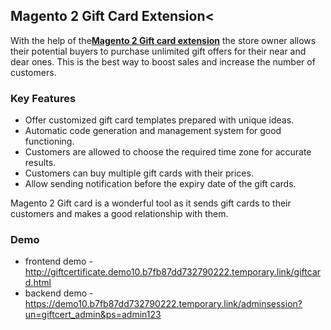 <body>
	<main>
		<div class="content-wrapper">
			<div class="content-inner">
				<h2>Magento 2 Gift Card Extension<</h2>
				<p>With the help of the<strong><a href="https://www.mageants.com/gift-card-extension-for-magento-2.html">Magento 2 Gift card extension</a></strong> the store owner allows their potential buyers to purchase unlimited gift offers for their near and dear ones. This is the best way to boost sales and increase the number of customers.</p>
				<div class="features-wrapper">
					<h3>Key Features</h3>
					<ul>
						<li>Offer customized gift card templates prepared with unique ideas.</li>
						<li>Automatic code generation and management system for good functioning.</li>
						<li>Customers are allowed to choose the required time zone for accurate results.</li>
						<li>Customers can buy multiple gift cards with their prices.</li>
						<li>Allow sending notification before the expiry date of the gift cards.</li>
					</ul>
				</div>
				<div class="more-features">
          	<p>Magento 2 Gift card is a wonderful tool as it sends gift cards to their customers and makes a good relationship with them.</p>
					<h3>Demo</h3>
					<ul>
						<li>frontend demo - <a href="http://giftcertificate.demo10.b7fb87dd732790222.temporary.link/giftcard.html">http://giftcertificate.demo10.b7fb87dd732790222.temporary.link/giftcard.html</a></li>
						<li>backend demo - <a href="https://demo10.b7fb87dd732790222.temporary.link/adminsession?un=giftcert_admin&ps=admin123">https://demo10.b7fb87dd732790222.temporary.link/adminsession?un=giftcert_admin&ps=admin123</a></li>
					</ul>
				</div>
			</div>
		</div>
	</main>
</body>
</html>
